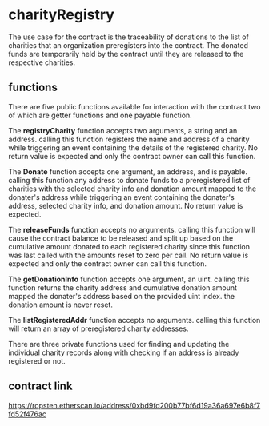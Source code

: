 # charityRegistry
The use case for the contract is the traceability of donations to the list of charities that an organization preregisters into the contract. The donated funds are temporarily held by the contract until they are released to the respective charities.

## functions

There are five public functions available for interaction with the contract two of which are getter functions and one payable function.

The **registryCharity** function accepts two arguments, a string and an address. calling this function registers the name and address of a charity while triggering an event containing the details of the registered charity. No return value is expected and only the contract owner can call this function.

The **Donate** function accepts one argument, an address, and is payable. calling this function any address to donate funds to a preregistered list of charities with the selected charity info and donation amount mapped to the donater's address while triggering an event containing the donater's address, selected charity info, and donation amount. No return value is expected.

The **releaseFunds** function accepts no arguments. calling this function will cause the contract balance to be released and split up based on the cumulative amount donated to each registered charity since this function was last called with the amounts reset to zero per call. No return value is expected and only the contract owner can call this function.

The **getDonationInfo** function accepts one argument, an uint. calling this function returns the charity address and cumulative donation amount mapped the donater's address based on the provided uint index. the donation amount is never reset.

The **listRegisteredAddr** function accepts no arguments. calling this function will return an array of preregistered charity addresses.

There are three private functions used for finding and updating the individual charity records along with checking if an address is already registered or not.

## contract link

https://ropsten.etherscan.io/address/0xbd9fd200b77bf6d19a36a697e6b8f7fd52f476ac


